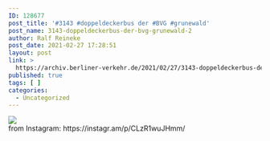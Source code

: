 ```yaml
---
ID: 128677
post_title: '#3143 #doppeldeckerbus der #BVG #grunewald'
post_name: 3143-doppeldeckerbus-der-bvg-grunewald-2
author: Ralf Reineke
post_date: 2021-02-27 17:28:51
layout: post
link: >
  https://archiv.berliner-verkehr.de/2021/02/27/3143-doppeldeckerbus-der-bvg-grunewald-2/
published: true
tags: [ ]
categories:
  - Uncategorized
---
```

<div><img src='https://scontent-iad3-1.cdninstagram.com/v/t51.29350-15/154307832_882827082517092_4562148182084122223_n.jpg?_nc_cat=108&ccb=3&_nc_sid=8ae9d6&_nc_ohc=_7r-gZRcJMgAX8hz2cO&_nc_ht=scontent-iad3-1.cdninstagram.com&oh=ebca96086abc899e4a386daf57b5ac66&oe=6060AEB5' style='max-width:600px;' /><br/><div>from Instagram: https://instagr.am/p/CLzR1wuJHmm/</div></div>